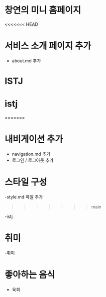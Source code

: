 # 창연의 미니 홈페이지
<<<<<<< HEAD

# 서비스 소개 페이지 추가

- about.md 추가

# ISTJ

# istj
=======

# 내비게이션 추가

- navigation.md 추가
- 로그인 / 로그아웃 추가

# 스타일 구성

-style.md 파일 추가
>>>>>>> main

-istj

# 취미

-취미

# 좋아하는 음식

- 육회
